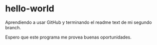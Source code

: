 # hello-world

Aprendiendo a usar GitHub y terminando el readme text de mi segundo branch.

Espero que este programa me provea buenas oportunidades.
